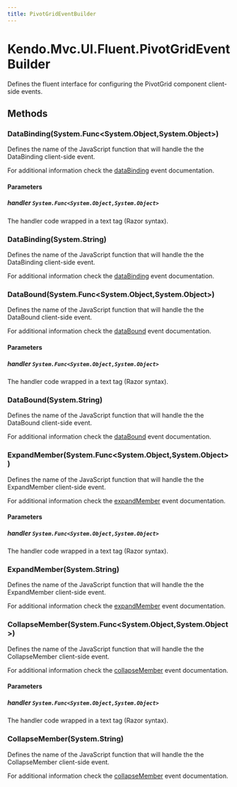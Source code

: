 ```yaml
---
title: PivotGridEventBuilder
---
```


# Kendo.Mvc.UI.Fluent.PivotGridEventBuilder
Defines the fluent interface for configuring the PivotGrid component client-side events.




## Methods


### DataBinding(System.Func\<System.Object,System.Object\>)
Defines the name of the JavaScript function that will handle the the DataBinding client-side event.

For additional information check the [dataBinding](/api/web/pivotgrid#events-dataBinding) event documentation.


#### Parameters

##### handler `System.Func<System.Object,System.Object>`
The handler code wrapped in a text tag (Razor syntax).





### DataBinding(System.String)
Defines the name of the JavaScript function that will handle the the DataBinding client-side event.

For additional information check the [dataBinding](/api/web/pivotgrid#events-dataBinding) event documentation.





### DataBound(System.Func\<System.Object,System.Object\>)
Defines the name of the JavaScript function that will handle the the DataBound client-side event.

For additional information check the [dataBound](/api/web/pivotgrid#events-dataBound) event documentation.


#### Parameters

##### handler `System.Func<System.Object,System.Object>`
The handler code wrapped in a text tag (Razor syntax).





### DataBound(System.String)
Defines the name of the JavaScript function that will handle the the DataBound client-side event.

For additional information check the [dataBound](/api/web/pivotgrid#events-dataBound) event documentation.





### ExpandMember(System.Func\<System.Object,System.Object\>)
Defines the name of the JavaScript function that will handle the the ExpandMember client-side event.

For additional information check the [expandMember](/api/web/pivotgrid#events-expandMember) event documentation.


#### Parameters

##### handler `System.Func<System.Object,System.Object>`
The handler code wrapped in a text tag (Razor syntax).





### ExpandMember(System.String)
Defines the name of the JavaScript function that will handle the the ExpandMember client-side event.

For additional information check the [expandMember](/api/web/pivotgrid#events-expandMember) event documentation.





### CollapseMember(System.Func\<System.Object,System.Object\>)
Defines the name of the JavaScript function that will handle the the CollapseMember client-side event.

For additional information check the [collapseMember](/api/web/pivotgrid#events-collapseMember) event documentation.


#### Parameters

##### handler `System.Func<System.Object,System.Object>`
The handler code wrapped in a text tag (Razor syntax).





### CollapseMember(System.String)
Defines the name of the JavaScript function that will handle the the CollapseMember client-side event.

For additional information check the [collapseMember](/api/web/pivotgrid#events-collapseMember) event documentation.






